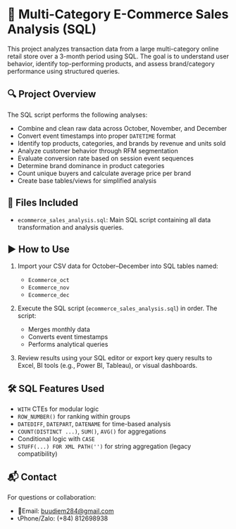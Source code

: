 # 🛒 Multi-Category E-Commerce Sales Analysis (SQL)

This project analyzes transaction data from a large multi-category online retail store over a 3-month period using SQL. The goal is to understand user behavior, identify top-performing products, and assess brand/category performance using structured queries.

## 🔍 Project Overview

The SQL script performs the following analyses:

- Combine and clean raw data across October, November, and December
- Convert event timestamps into proper `DATETIME` format
- Identify top products, categories, and brands by revenue and units sold
- Analyze customer behavior through RFM segmentation
- Evaluate conversion rate based on session event sequences
- Determine brand dominance in product categories
- Count unique buyers and calculate average price per brand
- Create base tables/views for simplified analysis

## 📁 Files Included

- `ecommerce_sales_analysis.sql`: Main SQL script containing all data transformation and analysis queries.

## ▶️ How to Use

1. Import your CSV data for October–December into SQL tables named:
   - `Ecommerce_oct`
   - `Ecommerce_nov`
   - `Ecommerce_dec`

2. Execute the SQL script (`ecommerce_sales_analysis.sql`) in order. The script:
   - Merges monthly data
   - Converts event timestamps
   - Performs analytical queries

3. Review results using your SQL editor or export key query results to Excel, BI tools (e.g., Power BI, Tableau), or visual dashboards.

## 🛠️ SQL Features Used

- `WITH` CTEs for modular logic
- `ROW_NUMBER()` for ranking within groups
- `DATEDIFF`, `DATEPART`, `DATENAME` for time-based analysis
- `COUNT(DISTINCT ...)`, `SUM()`, `AVG()` for aggregations
- Conditional logic with `CASE`
- `STUFF(...) FOR XML PATH('')` for string aggregation (legacy compatibility)

## 📬 Contact

For questions or collaboration:
- 📧Email: buudiem284@gmail.com
- 📞Phone/Zalo: (+84) 812698938
